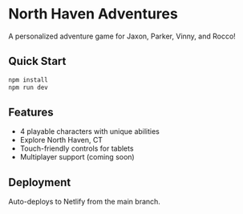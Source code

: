 # North Haven Adventures

A personalized adventure game for Jaxon, Parker, Vinny, and Rocco!

## Quick Start

```bash
npm install
npm run dev
```

## Features

- 4 playable characters with unique abilities
- Explore North Haven, CT
- Touch-friendly controls for tablets
- Multiplayer support (coming soon)

## Deployment

Auto-deploys to Netlify from the main branch.